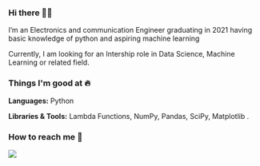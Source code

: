 ### Hi there 👋🏻 
I’m an Electronics and communication Engineer graduating in 2021 having basic knowledge of python and aspiring machine learning 



Currently, I am looking for an Intership role in Data Science, Machine Learning or related field. 

### Things I'm good at :fire:
**Languages:**  Python

**Libraries & Tools:** Lambda Functions, NumPy, Pandas,  SciPy, Matplotlib .
### How to reach me 📱
[<img target="_blank" src="https://img.icons8.com/doodle/64/000000/linkedin-circled.png"/>](https://www.linkedin.com/in/adil-6235a1169/) 
